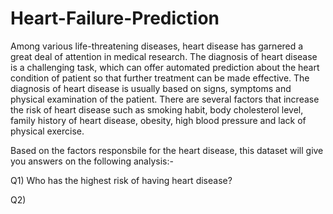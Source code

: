 # Heart-Failure-Prediction

Among various life-threatening diseases, heart disease has garnered a great deal of attention in medical research. The diagnosis of heart disease is a challenging task, which can offer automated prediction about the heart condition of patient so that further treatment can be made effective. The diagnosis of heart disease is usually based on signs, symptoms and physical examination of the patient. There are several factors that increase the risk of heart disease such as smoking habit, body cholesterol level, family history of heart disease, obesity, high blood pressure and lack of physical exercise.

Based on the factors responsbile for the heart disease, this dataset will give you answers on the following analysis:-

Q1) Who has the highest risk of having heart disease?

Q2)
